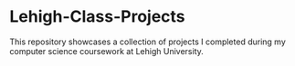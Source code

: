 # Lehigh-Class-Projects
This repository showcases a collection of projects I completed during my computer science coursework at Lehigh University. 
